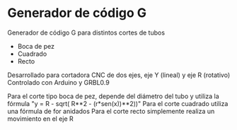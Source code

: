 # Generador de código G
Generador de código G para distintos cortes de tubos
* Boca de pez
* Cuadrado
* Recto

Desarrollado para cortadora CNC de dos ejes, eje Y (lineal) y eje R (rotativo) 
Controlado con Arduino y GRBL0.9


Para el corte tipo boca de pez, depende del diámetro del tubo y utiliza la fórmula "y = R - sqrt( R**2 - (r*sen(x))**2))"
Para el corte cuadrado utiliza una fórmula de for anidados
Para el corte recto simplemente realiza un movimiento en el eje R
